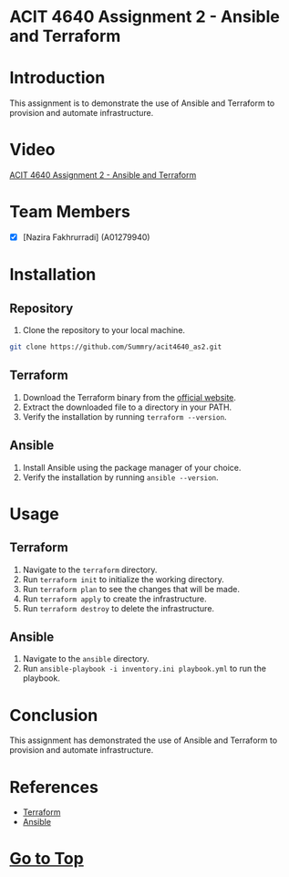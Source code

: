 # ACIT 4640 Assignment 2 - Ansible and Terraform

# Introduction

This assignment is to demonstrate the use of Ansible and Terraform to provision and automate infrastructure.

# Video

[ACIT 4640 Assignment 2 - Ansible and Terraform](https://youtu.be/)

# Team Members

- [x] [Nazira Fakhrurradi] (A01279940)

# Installation

## Repository

1. Clone the repository to your local machine.

```bash
git clone https://github.com/Summry/acit4640_as2.git
```

## Terraform

1. Download the Terraform binary from the [official website](https://www.terraform.io/downloads.html).
2. Extract the downloaded file to a directory in your PATH.
3. Verify the installation by running `terraform --version`.

## Ansible

1. Install Ansible using the package manager of your choice.
2. Verify the installation by running `ansible --version`.

# Usage

## Terraform

1. Navigate to the `terraform` directory.
2. Run `terraform init` to initialize the working directory.
3. Run `terraform plan` to see the changes that will be made.
4. Run `terraform apply` to create the infrastructure.
5. Run `terraform destroy` to delete the infrastructure.

## Ansible

1. Navigate to the `ansible` directory.
2. Run `ansible-playbook -i inventory.ini playbook.yml` to run the playbook.

# Conclusion

This assignment has demonstrated the use of Ansible and Terraform to provision and automate infrastructure.

# References

- [Terraform](https://www.terraform.io/)
- [Ansible](https://www.ansible.com/)

# [Go to Top](#acit-4640-assignment-2---ansible-and-terraform)